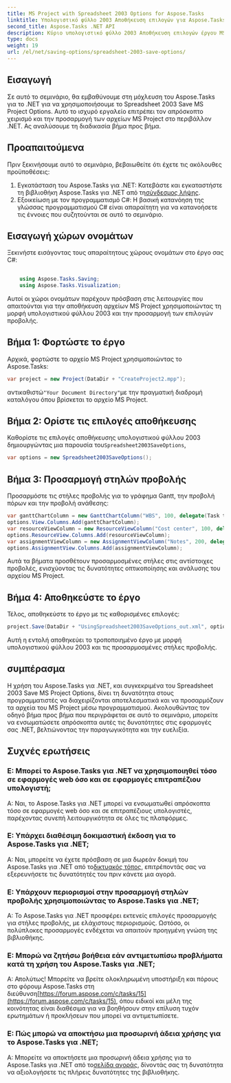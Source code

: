 ```yaml
---
title: MS Project with Spreadsheet 2003 Options for Aspose.Tasks
linktitle: Υπολογιστικό φύλλο 2003 Αποθήκευση επιλογών για Aspose.Tasks
second_title: Aspose.Tasks .NET API
description: Κύριο υπολογιστικό φύλλο 2003 Αποθήκευση επιλογών έργου MS με το Aspose.Tasks για .NET. Προσαρμόστε απρόσκοπτα και αποθηκεύστε τα αρχεία MS Project μέσω προγραμματισμού.
type: docs
weight: 19
url: /el/net/saving-options/spreadsheet-2003-save-options/
---
```

## Εισαγωγή
Σε αυτό το σεμινάριο, θα εμβαθύνουμε στη μόχλευση του Aspose.Tasks για το .NET για να χρησιμοποιήσουμε το Spreadsheet 2003 Save MS Project Options. Αυτό το ισχυρό εργαλείο επιτρέπει τον απρόσκοπτο χειρισμό και την προσαρμογή των αρχείων MS Project στο περιβάλλον .NET. Ας αναλύσουμε τη διαδικασία βήμα προς βήμα.
## Προαπαιτούμενα
Πριν ξεκινήσουμε αυτό το σεμινάριο, βεβαιωθείτε ότι έχετε τις ακόλουθες προϋποθέσεις:
1.  Εγκατάσταση του Aspose.Tasks για .NET: Κατεβάστε και εγκαταστήστε τη βιβλιοθήκη Aspose.Tasks για .NET από τη[σύνδεσμος λήψης](https://releases.aspose.com/tasks/net/).
2. Εξοικείωση με τον προγραμματισμό C#: Η βασική κατανόηση της γλώσσας προγραμματισμού C# είναι απαραίτητη για να κατανοήσετε τις έννοιες που συζητούνται σε αυτό το σεμινάριο.

## Εισαγωγή χώρων ονομάτων
Ξεκινήστε εισάγοντας τους απαραίτητους χώρους ονομάτων στο έργο σας C#:
```csharp
    
    using Aspose.Tasks.Saving;
    using Aspose.Tasks.Visualization;
```
Αυτοί οι χώροι ονομάτων παρέχουν πρόσβαση στις λειτουργίες που απαιτούνται για την αποθήκευση αρχείων MS Project χρησιμοποιώντας τη μορφή υπολογιστικού φύλλου 2003 και την προσαρμογή των επιλογών προβολής.
## Βήμα 1: Φορτώστε το έργο
Αρχικά, φορτώστε το αρχείο MS Project χρησιμοποιώντας το Aspose.Tasks:
```csharp
var project = new Project(DataDir + "CreateProject2.mpp");
```
 αντικαθιστώ`"Your Document Directory"`με την πραγματική διαδρομή καταλόγου όπου βρίσκεται το αρχείο MS Project.
## Βήμα 2: Ορίστε τις επιλογές αποθήκευσης
 Καθορίστε τις επιλογές αποθήκευσης υπολογιστικού φύλλου 2003 δημιουργώντας μια παρουσία του`Spreadsheet2003SaveOptions`,
```csharp
var options = new Spreadsheet2003SaveOptions();
```
## Βήμα 3: Προσαρμογή στηλών προβολής
Προσαρμόστε τις στήλες προβολής για το γράφημα Gantt, την προβολή πόρων και την προβολή ανάθεσης:
```csharp
var ganttChartColumn = new GanttChartColumn("WBS", 100, delegate(Task task) { return task.Get(Tsk.WBS); });
options.View.Columns.Add(ganttChartColumn);
var resourceViewColumn = new ResourceViewColumn("Cost center", 100, delegate(Resource resource) { return resource.Get(Rsc.CostCenter); });
options.ResourceView.Columns.Add(resourceViewColumn);
var assignmentViewColumn = new AssignmentViewColumn("Notes", 200, delegate(ResourceAssignment assignment) { return assignment.Get(Asn.NotesText); });
options.AssignmentView.Columns.Add(assignmentViewColumn);
```
Αυτά τα βήματα προσθέτουν προσαρμοσμένες στήλες στις αντίστοιχες προβολές, ενισχύοντας τις δυνατότητες οπτικοποίησης και ανάλυσης του αρχείου MS Project.
## Βήμα 4: Αποθηκεύστε το έργο
Τέλος, αποθηκεύστε το έργο με τις καθορισμένες επιλογές:
```csharp
project.Save(DataDir + "UsingSpreadsheet2003SaveOptions_out.xml", options);
```
Αυτή η εντολή αποθηκεύει το τροποποιημένο έργο με μορφή υπολογιστικού φύλλου 2003 και τις προσαρμοσμένες στήλες προβολής.

## συμπέρασμα
Η χρήση του Aspose.Tasks για .NET, και συγκεκριμένα του Spreadsheet 2003 Save MS Project Options, δίνει τη δυνατότητα στους προγραμματιστές να διαχειρίζονται αποτελεσματικά και να προσαρμόζουν τα αρχεία του MS Project μέσω προγραμματισμού. Ακολουθώντας τον οδηγό βήμα προς βήμα που περιγράφεται σε αυτό το σεμινάριο, μπορείτε να ενσωματώσετε απρόσκοπτα αυτές τις δυνατότητες στις εφαρμογές σας .NET, βελτιώνοντας την παραγωγικότητα και την ευελιξία.

## Συχνές ερωτήσεις
### Ε: Μπορεί το Aspose.Tasks για .NET να χρησιμοποιηθεί τόσο σε εφαρμογές web όσο και σε εφαρμογές επιτραπέζιου υπολογιστή;
Α: Ναι, το Aspose.Tasks για .NET μπορεί να ενσωματωθεί απρόσκοπτα τόσο σε εφαρμογές web όσο και σε επιτραπέζιους υπολογιστές, παρέχοντας συνεπή λειτουργικότητα σε όλες τις πλατφόρμες.
### Ε: Υπάρχει διαθέσιμη δοκιμαστική έκδοση για το Aspose.Tasks για .NET;
 Α: Ναι, μπορείτε να έχετε πρόσβαση σε μια δωρεάν δοκιμή του Aspose.Tasks για .NET από το[δικτυακός τόπος](https://releases.aspose.com/), επιτρέποντάς σας να εξερευνήσετε τις δυνατότητές του πριν κάνετε μια αγορά.
### Ε: Υπάρχουν περιορισμοί στην προσαρμογή στηλών προβολής χρησιμοποιώντας το Aspose.Tasks για .NET;
Α: Το Aspose.Tasks για .NET προσφέρει εκτενείς επιλογές προσαρμογής για στήλες προβολής, με ελάχιστους περιορισμούς. Ωστόσο, οι πολύπλοκες προσαρμογές ενδέχεται να απαιτούν προηγμένη γνώση της βιβλιοθήκης.
### Ε: Μπορώ να ζητήσω βοήθεια εάν αντιμετωπίσω προβλήματα κατά τη χρήση του Aspose.Tasks για .NET;
 Α: Απολύτως! Μπορείτε να βρείτε ολοκληρωμένη υποστήριξη και πόρους στο φόρουμ Aspose.Tasks στη διεύθυνση[https://forum.aspose.com/c/tasks/15](https://forum.aspose.com/c/tasks/15), όπου ειδικοί και μέλη της κοινότητας είναι διαθέσιμα για να βοηθήσουν στην επίλυση τυχόν ερωτημάτων ή προκλήσεων που μπορεί να αντιμετωπίσετε.
### Ε: Πώς μπορώ να αποκτήσω μια προσωρινή άδεια χρήσης για το Aspose.Tasks για .NET;
 Α: Μπορείτε να αποκτήσετε μια προσωρινή άδεια χρήσης για το Aspose.Tasks για .NET από το[σελίδα αγοράς](https://purchase.aspose.com/temporary-license/), δίνοντάς σας τη δυνατότητα να αξιολογήσετε τις πλήρεις δυνατότητες της βιβλιοθήκης.